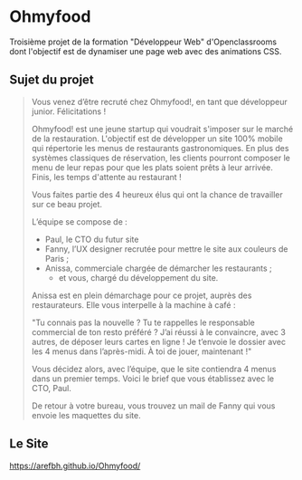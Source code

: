 # Ohmyfood

Troisième projet de la formation "Développeur Web" d'Openclassrooms dont l'objectif est de dynamiser une page web avec des animations CSS.

## Sujet du projet 
>Vous venez d’être recruté chez Ohmyfood!, en tant que développeur junior. Félicitations !
>
>Ohmyfood! est une jeune startup qui voudrait s'imposer sur le marché de la restauration. 
>L'objectif est de développer un site 100% mobile qui répertorie les menus de restaurants gastronomiques. 
>En plus des systèmes classiques de réservation, les clients pourront composer le menu de leur repas pour que les plats soient prêts à leur arrivée. 
>Finis, les temps d'attente au restaurant !
>
>Vous faites partie des 4 heureux élus qui ont la chance de travailler sur ce beau projet.
>
>L’équipe se compose de :
>
>* Paul, le CTO du futur site
>* Fanny, l’UX designer recrutée pour mettre le site aux couleurs de Paris ;
>* Anissa, commerciale chargée de démarcher les restaurants ;
>   * et vous, chargé du développement du site.</br>
>
>Anissa est en plein démarchage pour ce projet, auprès des restaurateurs. Elle vous interpelle à la machine à café :
>
>"Tu connais pas la nouvelle ? Tu te rappelles le responsable commercial de ton resto préféré ? J’ai réussi à le convaincre, avec 3 autres, de déposer leurs cartes en ligne ! Je t’envoie le dossier avec les 4 menus dans l’après-midi. À toi de jouer, maintenant !"
>
>Vous décidez alors, avec l’équipe, que le site contiendra 4 menus dans un premier temps. Voici le brief que vous établissez avec le CTO, Paul.
>
>De retour à votre bureau, vous trouvez un mail de Fanny qui vous envoie les maquettes du site.

## Le Site

https://arefbh.github.io/Ohmyfood/
